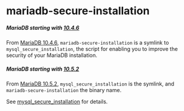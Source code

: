 # mariadb-secure-installation

##### MariaDB starting with [10.4.6](/kb/en/mariadb-1046-release-notes/)

From [MariaDB 10.4.6](/kb/en/mariadb-1046-release-notes/), `mariadb-secure-installation` is a symlink to `mysql_secure_installation`, the script for enabling you to improve the security of your MariaDB installation.

##### MariaDB starting with [10.5.2](/kb/en/mariadb-1052-release-notes/)

From [MariaDB 10.5.2](/kb/en/mariadb-1052-release-notes/), `mysql_secure_installation` is the symlink, and `mariadb-secure-installation` the binary name.

See [mysql_secure_installation](/clients-utilities/mysql_secure_installation/) for details.
